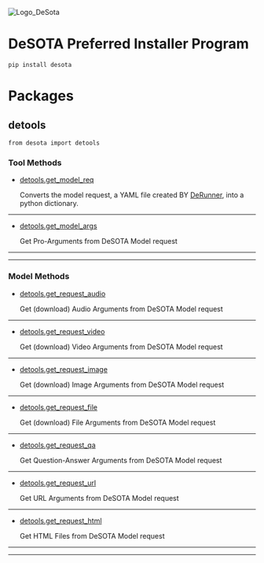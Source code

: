 ![Logo_DeSota](https://github.com/DeSOTAai/pip/assets/140865429/6fc2c7e2-bea0-4823-8ce2-4dfed8d974a6)
# DeSOTA Preferred Installer Program
```
pip install desota
```

# Packages
## detools
```
from desota import detools
```
### Tool Methods

* [detools.get_model_req](https://github.com/DeSOTAai/pip/blob/7bcc88958e23d32eaa45b99284fdafc15b6b5c54/src/desota/detools.py#L96)

    Converts the model request, a YAML file created BY [DeRunner](https://github.com/DeSOTAai/DeRunner), into a python dictionary.

---

* [detools.get_model_args](https://github.com/DeSOTAai/pip/blob/7bcc88958e23d32eaa45b99284fdafc15b6b5c54/src/desota/detools.py#L121)

    Get Pro-Arguments from DeSOTA Model request

---
---

### Model Methods

* [detools.get_request_audio](https://github.com/DeSOTAai/pip/blob/7bcc88958e23d32eaa45b99284fdafc15b6b5c54/src/desota/detools.py#L220)

    Get (download) Audio Arguments from DeSOTA Model request

---

* [detools.get_request_video](https://github.com/DeSOTAai/pip/blob/7bcc88958e23d32eaa45b99284fdafc15b6b5c54/src/desota/detools.py#L249)

    Get (download) Video Arguments from DeSOTA Model request

---

* [detools.get_request_image](https://github.com/DeSOTAai/pip/blob/7bcc88958e23d32eaa45b99284fdafc15b6b5c54/src/desota/detools.py#L191)

    Get (download) Image Arguments from DeSOTA Model request

---

* [detools.get_request_file](https://github.com/DeSOTAai/pip/blob/7bcc88958e23d32eaa45b99284fdafc15b6b5c54/src/desota/detools.py#L171)

    Get (download) File Arguments from DeSOTA Model request

---

* [detools.get_request_qa](https://github.com/DeSOTAai/pip/blob/7bcc88958e23d32eaa45b99284fdafc15b6b5c54/src/desota/detools.py#L279)

    Get Question-Answer Arguments from DeSOTA Model request

---

* [detools.get_request_url](https://github.com/DeSOTAai/pip/blob/7bcc88958e23d32eaa45b99284fdafc15b6b5c54/src/desota/detools.py#L332)

    Get URL Arguments from DeSOTA Model request

---

* [detools.get_request_html](https://github.com/DeSOTAai/pip/blob/7bcc88958e23d32eaa45b99284fdafc15b6b5c54/src/desota/detools.py#L430)

    Get HTML Files from DeSOTA Model request

---
---